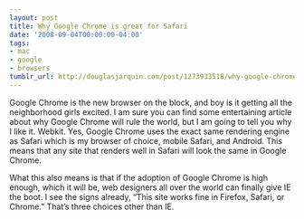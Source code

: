 ```yaml
---
layout: post
title: Why Google Chrome is great for Safari
date: '2008-09-04T00:00:00-04:00'
tags:
- mac
- google
- browsers
tumblr_url: http://douglasjarquin.com/post/1273933518/why-google-chrome-is-great-for-safari
---
```

Google Chrome is the new browser on the block, and boy is it getting all the neighborhood girls excited. I am sure you can find some entertaining article about why Google Chrome will rule the world, but I am going to tell you why I like it. Webkit. Yes, Google Chrome uses the exact same rendering engine as Safari which is my browser of choice, mobile Safari, and Android. This means that any site that renders well in Safari will look the same in Google Chrome.

What this also means is that if the adoption of Google Chrome is high enough, which it will be, web designers all over the world can finally give IE the boot. I see the signs already, “This site works fine in Firefox, Safari, or Chrome.” That’s three choices other than IE.
